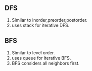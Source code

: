 ## DFS

1. Similar to inorder,preorder,postorder.
2. uses stack for iterative DFS.

## BFS

1. Similar to level order.
2. uses queue for iterative BFS.
3. BFS considers all neighbors first.
